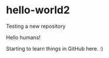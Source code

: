 # hello-world2
Testing a new repository

Hello humans!

Starting to learn things in GitHub here. :)
